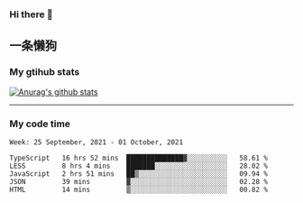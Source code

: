 ### Hi there 👋

## 一条懒狗
<!--
**kiss-me-quickly/kiss-me-quickly** is a ✨ _special_ ✨ repository because its `README.md` (this file) appears on your GitHub profile.

Here are some ideas to get you started:

- 🔭 I’m currently working on ...
- 🌱 I’m currently learning ...
- 👯 I’m looking to collaborate on ...
- 🤔 I’m looking for help with ...
- 💬 Ask me about ...
- 📫 How to reach me: ...
- 😄 Pronouns: ...
- ⚡ Fun fact: ...
-->


### My gtihub stats

[![Anurag's github stats](https://github-readme-stats.vercel.app/api?username=kiss-me-quickly)](https://github.com/anuraghazra/github-readme-stats)

***

### My code time

<!--START_SECTION:waka-->
```text
Week: 25 September, 2021 - 01 October, 2021

TypeScript   16 hrs 52 mins  ██████████████▓░░░░░░░░░░   58.61 % 
LESS         8 hrs 4 mins    ███████░░░░░░░░░░░░░░░░░░   28.02 % 
JavaScript   2 hrs 51 mins   ██▒░░░░░░░░░░░░░░░░░░░░░░   09.94 % 
JSON         39 mins         ▓░░░░░░░░░░░░░░░░░░░░░░░░   02.28 % 
HTML         14 mins         ▒░░░░░░░░░░░░░░░░░░░░░░░░   00.82 % 
```
<!--END_SECTION:waka-->
